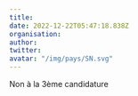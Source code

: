 ```yaml
---
title: 
date: 2022-12-22T05:47:18.838Z
organisation: 
author: 
twitter: 
avatar: "/img/pays/SN.svg"
---
```


Non à la 3ème candidature